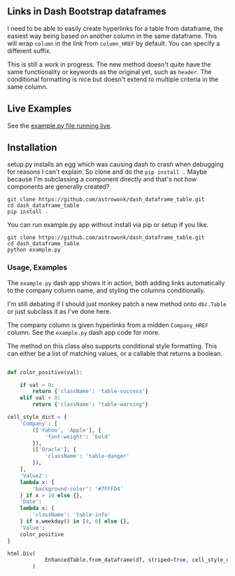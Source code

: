 
## Links in Dash Bootstrap dataframes

I need to be able to easily create hyperlinks for a table from dataframe, the easiest way being based on another column in the same dataframe. This will wrap `column` in the link from `column_HREF` by default. You can specify a different suffix.

This is still a work in progress. The new method doesn't quite have the same functionality or keywords as the original yet, such as `header`. The conditional formatting is nice but doesn't extend to multiple criteria in the same column.

## Live Examples

See the [example.py file running live](https://marcoshuerta.com/dash/table_example/).

## Installation

setup.py installs an egg which was causing dash to crash when debugging for reasons I can't explain. So clone and do the `pip install .` Maybe because I'm subclassing a component directly and that's not how components are generally created?

```
git clone https://github.com/astrowonk/dash_dataframe_table.git
cd dash_dataframe_table
pip install .
```

You can run example.py app without install via pip or setup if you like.

```
git clone https://github.com/astrowonk/dash_dataframe_table.git
cd dash_dataframe_table
python example.py
```


### Usage, Examples

The `example.py` dash app shows it in action, both adding links automatically to the company column name, and styling the columns conditionally.

I'm still debating if I should just monkey patch a new method onto `dbc.Table` or just subclass it as I've done here.

The company column is given hyperlinks from a midden `Company_HREF` column. See the `example.py` dash app code for more.

The method on this class also supports conditional style formatting. This can either be a list of matching values, or a callable that returns a boolean. 

```python

def color_positive(val):

    if val > 0:
        return {'className': 'table-success'}
    elif val < 0:
        return {'className': "table-warning"}

cell_style_dict = {
    'Company': [
        (['Yahoo', 'Apple'], {
            'font-weight': 'bold'
        }),
        (['Oracle'], {
            'className': 'table-danger'
        }),
    ],
    'Value2':
    lambda x: {
        'background-color': '#7FFFD4'
    } if x > 10 else {},
    'Date':
    lambda x: {
        'className': 'table-info'
    } if x.weekday() in [4, 6] else {},
    'Value':
    color_positive
}

html.Div(
            EnhancedTable.from_dataframe(df, striped=True, cell_style_dict=my_style_dict)
        )
```

